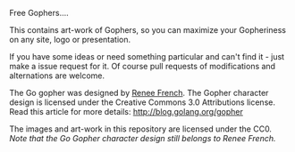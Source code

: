 Free Gophers....

This contains art-work of Gophers, so you can maximize your Gopheriness
on any site, logo or presentation.

If you have some ideas or need something particular and can't find it -
just make a issue request for it. Of course pull requests of modifications and alternations are welcome.

The Go gopher was designed by [Renee French](http://reneefrench.blogspot.com/).
The Gopher character design is licensed under the Creative Commons 3.0 Attributions license. Read this article for more details: http://blog.golang.org/gopher

The images and art-work in this repository are licensed under the CC0. *Note
that the Go Gopher character design still belongs to Renee French.*
